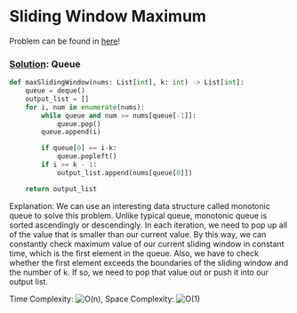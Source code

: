 # Sliding Window Maximum

Problem can be found in [here](https://leetcode.com/problems/sliding-window-maximum/)!

### [Solution](/Sliding%20Window/239-SlidingWindowMaximum/solution.py): Queue

```python
def maxSlidingWindow(nums: List[int], k: int) -> List[int]:
    queue = deque()
    output_list = []
    for i, num in enumerate(nums):
        while queue and num >= nums[queue[-1]]:
            queue.pop()
        queue.append(i)

        if queue[0] == i-k:
            queue.popleft()
        if i >= k - 1:
            output_list.append(nums[queue[0]])

    return output_list
```

Explanation: We can use an interesting data structure called monotonic queue to solve this problem. Unlike typical queue, monotonic queue is sorted ascendingly or descendingly. In each iteration, we need to pop up all of the value that is smaller than our current value. By this way, we can constantly check maximum value of our current sliding window in constant time, which is the first element in the queue. Also, we have to check whether the first element exceeds the boundaries of the sliding window and the number of k. If so, we need to pop that value out or push it into our output list.

Time Complexity: ![O(n)](<https://latex.codecogs.com/svg.image?\inline&space;O(n)>), Space Complexity: ![O(1)](<https://latex.codecogs.com/svg.image?\inline&space;O(1)>)
